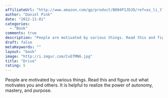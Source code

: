 ```yaml
---
affiliateUrl: "http://www.amazon.com/gp/product/B004P1JDJO/ref=as_li_tl?ie=UTF8&camp=1789&creative=390957&creativeASIN=B004P1JDJO&linkCode=as2&tag=jaktre-20&linkId=G56DIQ5WE7U5ORPV"
author: "Daniel Pink"
date: "2012-11-01"
categories:
  - "Book"
comments: true
description: "People are motivated by various things. Read this and figure out what motivates you and others.  It is helpful to realize the power of autonomy, maste"
draft: false
metaKeywords: ""
layout: "book"
image: "http://i.imgur.com/CvEfMN6.jpg"
title: "Drive"
rating: 5
---
```


People are motivated by various things. Read this and figure out what motivates you and others.  It is helpful to realize the power of autonomy, mastery, and purpose.
